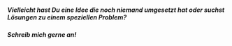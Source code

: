 ##### Vielleicht hast Du eine Idee die noch niemand umgesetzt hat oder suchst Lösungen zu einem speziellen Problem?
##### Schreib mich gerne an!